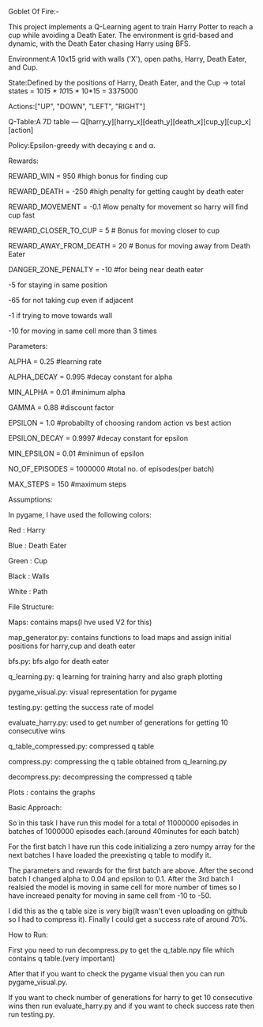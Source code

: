 Goblet Of Fire:-

This project implements a Q-Learning agent to train Harry Potter to reach a cup while avoiding a Death Eater. The environment is grid-based and dynamic, with the Death Eater chasing Harry using BFS.


Environment:A 10x15 grid with walls ('X'), open paths, Harry, Death Eater, and Cup.


State:Defined by the positions of Harry, Death Eater, and the Cup → total states = 10*15 * 10*15 * 10*15 = 3375000


Actions:["UP", "DOWN", "LEFT", "RIGHT"]


Q-Table:A 7D table — Q[harry_y][harry_x][death_y][death_x][cup_y][cup_x][action]


Policy:Epsilon-greedy with decaying ε and α.


Rewards:

REWARD_WIN = 950 #high bonus for finding cup

REWARD_DEATH = -250 #high penalty for getting caught by death eater

REWARD_MOVEMENT = -0.1  #low penalty for movement so harry will find cup fast

REWARD_CLOSER_TO_CUP = 5  # Bonus for moving closer to cup

REWARD_AWAY_FROM_DEATH = 20  # Bonus for moving away from Death Eater

DANGER_ZONE_PENALTY = -10  #for being near death eater

-5 for staying in same position

-65 for not taking cup even if adjacent

-1 if trying to move towards wall

-10 for moving in same cell more than 3 times


Parameters:

ALPHA = 0.25 #learning rate

ALPHA_DECAY = 0.995 #decay constant for alpha

MIN_ALPHA = 0.01 #minimum alpha

GAMMA = 0.88 #discount factor

EPSILON = 1.0 #probabilty of choosing random action vs best action

EPSILON_DECAY = 0.9997 #decay constant for epsilon

MIN_EPSILON = 0.01 #minimun of epsilon

NO_OF_EPISODES = 1000000 #total no. of episodes(per batch)

MAX_STEPS = 150 #maximum steps


Assumptions:

In pygame, I have used the following colors:

Red : Harry

Blue : Death Eater

Green : Cup

Black : Walls

White : Path

File Structure:

Maps: contains maps(I hve used V2 for this)

map_generator.py: contains functions to load maps and assign initial positions for harry,cup and death eater

bfs.py: bfs algo for death eater

q_learning.py: q learning for training harry and also graph plotting

pygame_visual.py: visual representation for pygame

testing.py: getting the success rate of model 

evaluate_harry.py: used to get number of generations for getting 10 consecutive wins

q_table_compressed.py: compressed q table

compress.py: compressing the q table obtained from q_learning.py

decompress.py: decompressing the compressed q table

Plots : contains the graphs

Basic Approach:

So in this task I have run this model for a total of 11000000 episodes in batches of 1000000 episodes each.(around 40minutes for each batch)

For the first batch I have run this code initializing a zero numpy array for the next batches I have loaded the preexisting q table to modify it.

The parameters and rewards for the first batch are above. After the second batch I changed alpha to 0.04 and epsilon to 0.1. After the 3rd batch I realsied the model is moving in same cell for more number of times so I have increaed penalty for moving in same cell from -10 to -50.

I did this as the q table size is very big(It wasn't even uploading on github so I had to compress it). Finally I could get a success rate of around 70%.


How to Run:

First you need to run decompress.py to get the q_table.npy file which contains q table.(very important)

After that if you want to check the pygame visual then you can run pygame_visual.py.

If you want to check number of generations for harry to get 10 consecutive wins then run evaluate_harry.py and if you want to check success rate then run testing.py.



